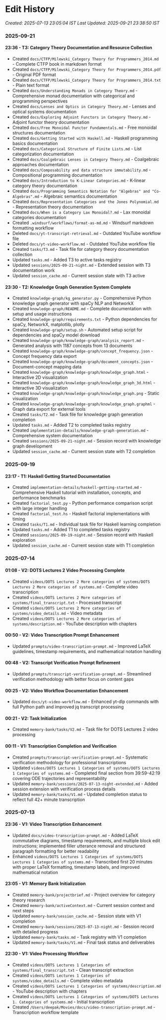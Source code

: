# Edit History
*Created: 2025-07-13 23:05:04 IST*
*Last Updated: 2025-09-21 23:38:50 IST*

### 2025-09-21

#### 23:36 - T3: Category Theory Documentation and Resource Collection
- Created `docs/CTFP/Milewski_Category Theory for Programmers_2014.md` - Complete CTFP book in markdown format
- Created `docs/CTFP/Milewski_Category Theory for Programmers_2014.pdf` - Original PDF format
- Created `docs/CTFP/Milewski_Category Theory for Programmers_2014.txt` - Plain text format
- Created `docs/Understanding Monads in Category Theory.md` - Comprehensive monad documentation with categorical and programming perspectives
- Created `docs/Lenses and Optics in Category Theory.md` - Lenses and optical systems documentation
- Created `docs/Exploring Adjoint Functors in Category Theory.md` - Adjoint functor theory documentation
- Created `docs/Free Monoidal Functor Fundamentals.md` - Free monoidal structures documentation
- Created `docs/Getting Started with Haskell.md` - Haskell programming basics documentation
- Created `docs/Categorical Structure of Finite Lists.md` - List categorization documentation
- Created `docs/Coalgebraic Lenses in Category Theory.md` - Coalgebraic approaches documentation
- Created `docs/Composability and data structure immutability.md` - Compositional programming documentation
- Created `docs/Introduction to K-Linear Categories.md` - K-linear category theory documentation
- Created `docs/Programming Semantics Notation for "Algebras" and "Co-Algebras".md` - Algebraic semantics documentation
- Created `docs/Representation Categories and the Jones Polynomial.md` - Representation theory documentation
- Created `docs/When is a Category Lax Monoidal?.md` - Lax monoidal categories documentation
- Created `.windsurf/workflows/format-as-md.md` - Windsurf markdown formatting workflow
- Deleted `docs/yt-transcript-retrieval.md` - Outdated YouTube workflow file
- Deleted `docs/yt-video-workflow.md` - Outdated YouTube workflow file
- Created `tasks/T3.md` - Task file for category theory documentation collection
- Updated `tasks.md` - Added T3 to active tasks registry
- Updated `sessions/2025-09-21-night.md` - Extended session with T3 documentation work
- Updated `session_cache.md` - Current session state with T3 active

#### 23:30 - T2: Knowledge Graph Generation System Complete
- Created `knowledge-graph/kg_generator.py` - Comprehensive Python knowledge graph generator with spaCy NLP and NetworkX
- Created `knowledge-graph/README.md` - Complete documentation with setup and usage instructions
- Created `knowledge-graph/requirements.txt` - Python dependencies for spaCy, NetworkX, matplotlib, plotly
- Created `knowledge-graph/setup.sh` - Automated setup script for dependencies and spaCy model download
- Created `knowledge-graph/knowledge-graph/analysis_report.md` - Generated analysis with 1187 concepts from 13 documents
- Created `knowledge-graph/knowledge-graph/concept_frequency.json` - Concept frequency data export
- Created `knowledge-graph/knowledge-graph/document_concepts.json` - Document-concept mapping data
- Created `knowledge-graph/knowledge-graph/knowledge_graph.html` - Interactive 2D visualization
- Created `knowledge-graph/knowledge-graph/knowledge_graph_3d.html` - Interactive 3D visualization
- Created `knowledge-graph/knowledge-graph/knowledge_graph.png` - Static visualization
- Created `knowledge-graph/knowledge-graph/knowledge_graph.graphml` - Graph data export for external tools
- Created `tasks/T2.md` - Task file for knowledge graph generation completion
- Updated `tasks.md` - Added T2 to completed tasks registry
- Created `implementation-details/knowledge-graph-generation.md` - Comprehensive system documentation
- Created `sessions/2025-09-21-night.md` - Session record with knowledge graph development
- Updated `session_cache.md` - Current session state with T2 completion

### 2025-09-19

#### 23:17 - T1: Haskell Getting Started Documentation
- Created `implementation-details/haskell-getting-started.md` - Comprehensive Haskell tutorial with installation, concepts, and performance benchmarks
- Created `factorial_test.py` - Python performance comparison script with large integer handling
- Created `factorial_test.hs` - Haskell factorial implementations with timing
- Created `tasks/T1.md` - Individual task file for Haskell learning completion
- Updated `tasks.md` - Added T1 to completed tasks registry
- Created `sessions/2025-09-19-night.md` - Session record with Haskell exploration
- Updated `session_cache.md` - Current session state with T1 completion

### 2025-07-14

#### 01:08 - V2: DOTS Lectures 2 Video Processing Complete
- Created `videos/DOTS Lectures 2 More categories of systems/DOTS Lectures 2 More categories of systems.md` - Complete video transcription
- Created `videos/DOTS Lectures 2 More categories of systems/final_transcript.txt` - Processed transcript
- Created `videos/DOTS Lectures 2 More categories of systems/video_details.md` - Video metadata
- Created `videos/DOTS Lectures 2 More categories of systems/description.md` - YouTube description with chapters

#### 00:50 - V2: Video Transcription Prompt Enhancement
- Updated `prompts/video-transcription-prompt.md` - Improved LaTeX guidelines, timestamp requirements, and mathematical notation handling

#### 00:48 - V2: Transcript Verification Prompt Refinement
- Updated `prompts/transcript-verification-prompt.md` - Streamlined verification methodology with better focus on content gaps

#### 00:25 - V2: Video Workflow Documentation Enhancement
- Updated `docs/yt-video-workflow.md` - Enhanced yt-dlp commands with full Python path and improved jq transcript processing

#### 00:21 - V2: Task Initialization
- Created `memory-bank/tasks/V2.md` - Task file for DOTS Lectures 2 video processing

#### 00:11 - V1: Transcription Completion and Verification
- Created `prompts/transcript-verification-prompt.md` - Systematic verification methodology for professional transcriptions
- Updated `videos/DOTS Lectures 1 Categories of systems/DOTS Lectures 1 Categories of systems.md` - Completed final section from 39:59-42:19 covering ODE trajectories and representability
- Updated `memory-bank/sessions/2025-07-13-night-extended.md` - Added session extension with verification process details
- Updated `memory-bank/tasks/V1.md` - Updated completion status to reflect full 42+ minute transcription

### 2025-07-13

#### 23:36 - V1: Video Transcription Enhancement
- Updated `docs/video-transcription-prompt.md` - Added LaTeX commutative diagrams, timestamp requirements, and multiple block edit instructions; implemented filler utterance removal and structured paragraph formatting for better readability
- Enhanced `videos/DOTS Lectures 1 Categories of systems/DOTS Lectures 1 Categories of systems.md` - Transcribed first 20 minutes with proper LaTeX formatting, timestamp labels, and improved mathematical notation

#### 23:05 - V1: Memory Bank Initialization
- Created `memory-bank/projectbrief.md` - Project overview for category theory research
- Created `memory-bank/activeContext.md` - Current session context and next steps
- Updated `memory-bank/session_cache.md` - Session state with V1 completion
- Created `memory-bank/sessions/2025-07-13-night.md` - Session record with detailed progress
- Updated `memory-bank/tasks.md` - Task registry with V1 completion
- Updated `memory-bank/tasks/V1.md` - Final task status and deliverables

#### 22:30 - V1: Video Processing Workflow
- Created `videos/DOTS Lectures 1 Categories of systems/final_transcript.txt` - Clean transcript extraction
- Created `videos/DOTS Lectures 1 Categories of systems/video_details.md` - Complete video metadata
- Created `videos/DOTS Lectures 1 Categories of systems/description.md` - YouTube description with chapters
- Created `videos/DOTS Lectures 1 Categories of systems/DOTS Lectures 1. Categories of systems.md` - Initial transcription
- Created `/Users/deepak/Movies/docs/video-transcription-prompt.md` - Transcription workflow template
